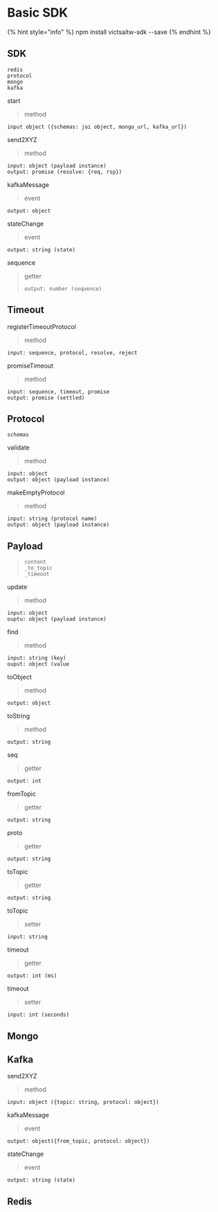 # Basic SDK

{% hint style="info" %}
npm install victsaitw-sdk --save
{% endhint %}

## SDK

```text
redis
protocol
mongo
kafka
```

start

> method

```text
input object ({schemas: joi object, mongo_url, kafka_url})
```

send2XYZ

> method

```text
input: object (payload instance)
output: promise (resolve: {req, rsp})
```

kafkaMessage

> event

```text
output: object
```

stateChange

> event

```text
output: string (state)
```

sequence

> getter
>
> ```text
> output: number (sequence)
> ```

## Timeout

registerTimeoutProtocol

> method

```text
input: sequence, protocol, resolve, reject
```

promiseTimeout

> method

```text
input: sequence, timeout, promise
output: promise (settled)
```

## Protocol

```text
schemas
```

validate

> method

```text
input: object
output: object (payload instance)
```

makeEmptyProtocol

> method

```text
input: string (protocol name)
output: object (payload instance)
```

## Payload

> ```text
> content
> _to_topic
> _timeout
> ```

update

> method

```text
input: object
ouptu: object (payload instance)
```

find

> method

```text
input: string (key)
ouput: object (value
```

toObject

> method

```text
output: object
```

toString

> method

```text
output: string
```

seq

> getter

```text
output: int
```

fromTopic

> getter

```text
output: string
```

proto

> getter

```text
output: string
```

toTopic

> getter

```text
output: string
```

toTopic

> setter

```text
input: string
```

timeout

> getter

```text
output: int (ms)
```

timeout

> setter

```text
input: int (seconds)
```

## Mongo

## Kafka

send2XYZ

> method

```text
input: object ({topic: string, protocol: object})
```

kafkaMessage

> event

```text
output: object({from_topic, protocol: object})
```

stateChange

> event

```text
output: string (state)
```

## Redis



